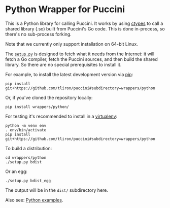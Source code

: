 Python Wrapper for Puccini
==========================

This is a Python library for calling Puccini. It works by using
[ctypes](https://docs.python.org/3/library/ctypes.html) to call a shared library (.so) built from
Puccini's Go code. This is done in-process, so there's no sub-process forking.

Note that we currently only support installation on 64-bit Linux.

The [`setup.py`](setup.py) is designed to fetch what it needs from the Internet: it will fetch a Go
compiler, fetch the Puccini sources, and then build the shared library. So there are no special
prerequisites to install it.

For example, to install the latest development version via [pip](https://pip.pypa.io/): 

    pip install git+https://github.com/tliron/puccini#subdirectory=wrappers/python

Or, if you've cloned the repository locally: 

    pip install wrappers/python/

For testing it's recommended to install in a [virtualenv](https://virtualenv.pypa.io/):

    python -m venv env
    . env/bin/activate
    pip install git+https://github.com/tliron/puccini#subdirectory=wrappers/python

To build a distribution:

    cd wrappers/python
    ./setup.py bdist

Or an egg:

    ./setup.py bdist_egg

The output will be in the `dist/` subdirectory here.

Also see: [Python examples](../../examples/python/).
